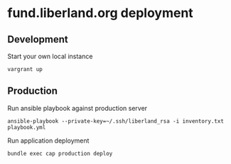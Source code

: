 # fund.liberland.org deployment

## Development

Start your own local instance

    vargrant up

## Production

Run ansible playbook against production server

    ansible-playbook --private-key=~/.ssh/liberland_rsa -i inventory.txt playbook.yml

Run application deployment

    bundle exec cap production deploy

